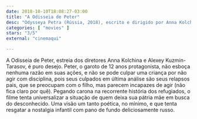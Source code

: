 ```yaml
---
date: 2018-10-10T18:08:27-03:00
title: "A Odisseia de Peter"
desc: "Odysseya Petra (Rússia, 2018), escrito e dirigido por Anna Kolchina e Alexey Kuzmin-Tarasov, com Dmitriy Gabrielyan, Svetlana Nemolyaeva, Maria Shashlova. #mostrasp"
categories: [ "movies" ]
stars: "3/5"
external: "cinemaqui"

---
```

A Odisseia de Peter, estreia dos diretores Anna Kolchina e Alexey Kuzmin-Tarasov, é puro desejo. Peter, o garoto de 12 anos protagonista, não esboça nenhuma razão em suas ações, e não se pode culpar uma criança por não agir com disciplina, pois seus culpados em última análise são seus relapsos pais, que se preocupam com o filho, mas parecem incapazes de agir (não fica claro por quê). Pegando carona na recorrente história dos refugiados, o filme tenta universalizar a situação de quem deixa sua pátria mãe em busca do desconhecido. Uma visão um tanto poética, no mínimo, e que tenta resgatar a nostalgia infantil com pano de fundo deliciosamente russo.
